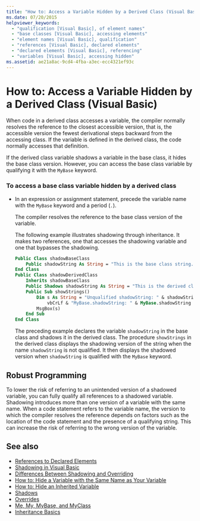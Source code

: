 ```yaml
---
title: "How to: Access a Variable Hidden by a Derived Class (Visual Basic)"
ms.date: 07/20/2015
helpviewer_keywords:
  - "qualification [Visual Basic], of element names"
  - "base classes [Visual Basic], accessing elements"
  - "element names [Visual Basic], qualification"
  - "references [Visual Basic], declared elements"
  - "declared elements [Visual Basic], referencing"
  - "variables [Visual Basic], accessing hidden"
ms.assetid: ae21a8ac-9cd4-4fba-a3ec-ecc4321ef93c
---
```

# How to: Access a Variable Hidden by a Derived Class (Visual Basic)

When code in a derived class accesses a variable, the compiler normally resolves the reference to the closest accessible version, that is, the accessible version the fewest derivational steps backward from the accessing class. If the variable is defined in the derived class, the code normally accesses that definition.

If the derived class variable shadows a variable in the base class, it hides the base class version. However, you can access the base class variable by qualifying it with the `MyBase` keyword.

### To access a base class variable hidden by a derived class

- In an expression or assignment statement, precede the variable name with the `MyBase` keyword and a period (`.`).

    The compiler resolves the reference to the base class version of the variable.

    The following example illustrates shadowing through inheritance. It makes two references, one that accesses the shadowing variable and one that bypasses the shadowing.

    ```vb
    Public Class shadowBaseClass
        Public shadowString As String = "This is the base class string."
    End Class
    Public Class shadowDerivedClass
        Inherits shadowBaseClass
        Public Shadows shadowString As String = "This is the derived class string."
        Public Sub showStrings()
            Dim s As String = "Unqualified shadowString: " & shadowString &
                vbCrLf & "MyBase.shadowString: " & MyBase.shadowString
            MsgBox(s)
        End Sub
    End Class
    ```

    The preceding example declares the variable `shadowString` in the base class and shadows it in the derived class. The procedure `showStrings` in the derived class displays the shadowing version of the string when the name `shadowString` is not qualified. It then displays the shadowed version when `shadowString` is qualified with the `MyBase`  keyword.

## Robust Programming

To lower the risk of referring to an unintended version of a shadowed variable, you can fully qualify all references to a shadowed variable. Shadowing introduces more than one version of a variable with the same name. When a code statement refers to the variable name, the version to which the compiler resolves the reference depends on factors such as the location of the code statement and the presence of a qualifying string. This can increase the risk of referring to the wrong version of the variable.

## See also

- [References to Declared Elements](../../../../visual-basic/programming-guide/language-features/declared-elements/references-to-declared-elements.md)
- [Shadowing in Visual Basic](../../../../visual-basic/programming-guide/language-features/declared-elements/shadowing.md)
- [Differences Between Shadowing and Overriding](../../../../visual-basic/programming-guide/language-features/declared-elements/differences-between-shadowing-and-overriding.md)
- [How to: Hide a Variable with the Same Name as Your Variable](../../../../visual-basic/programming-guide/language-features/declared-elements/how-to-hide-a-variable-with-the-same-name-as-your-variable.md)
- [How to: Hide an Inherited Variable](../../../../visual-basic/programming-guide/language-features/declared-elements/how-to-hide-an-inherited-variable.md)
- [Shadows](../../../../visual-basic/language-reference/modifiers/shadows.md)
- [Overrides](../../../../visual-basic/language-reference/modifiers/overrides.md)
- [Me, My, MyBase, and MyClass](../../../../visual-basic/programming-guide/program-structure/me-my-mybase-and-myclass.md)
- [Inheritance Basics](../../../../visual-basic/programming-guide/language-features/objects-and-classes/inheritance-basics.md)

